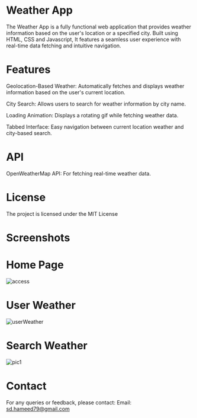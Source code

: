 # Weather App
The Weather App is a fully functional web application that provides weather information based on the user's location or a specified city. Built using HTML, CSS and Javascript, It features a seamless user experience with real-time data fetching and intuitive navigation.

# Features
Geolocation-Based Weather: Automatically fetches and displays weather information based on the user's current location.

City Search: Allows users to search for weather information by city name.

Loading Animation: Displays a rotating gif while fetching weather data.

Tabbed Interface: Easy navigation between current location weather and city-based search.

# API
OpenWeatherMap API: For fetching real-time weather data.

# License
The project is licensed under the MIT License

# Screenshots

# Home Page
![access](https://github.com/user-attachments/assets/a1782235-ce8d-4fd1-8345-32b812868c39)

# User Weather
![userWeather](https://github.com/user-attachments/assets/9e363148-8cca-4d7b-a66e-53df5a0aba26)

# Search Weather
![pic1](https://github.com/user-attachments/assets/ff2565d1-43f2-46fa-adc9-308d95a90107)

# Contact 
For any queries or feedback, please contact:
Email: sd.hameed79@gmail.com

